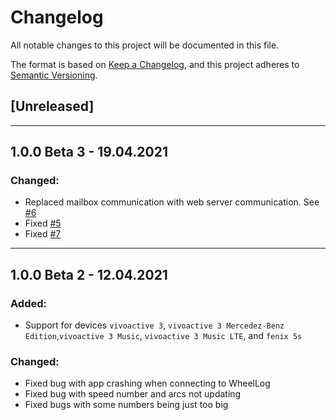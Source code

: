 # Changelog
All notable changes to this project will be documented in this file.

The format is based on [Keep a Changelog](https://keepachangelog.com/en/1.0.0/),
and this project adheres to [Semantic Versioning](https://semver.org/spec/v2.0.0.html).

## [Unreleased]

---

## 1.0.0 Beta 3 - 19.04.2021

### Changed:
- Replaced mailbox communication with web server communication. See [#6](https://github.com/Wheellog/WheelLog.Garmin/issues/6)
- Fixed [#5](https://github.com/Wheellog/WheelLog.Garmin/issues/5)
- Fixed [#7](https://github.com/Wheellog/WheelLog.Garmin/issues/7)

---

## 1.0.0 Beta 2 - 12.04.2021

### Added: 
- Support for devices `vivoactive 3`, `vivoactive 3 Mercedez-Benz Edition`,`vivoactive 3 Music`, `vivoactive 3 Music LTE`, and `fenix 5s`

### Changed:
- Fixed bug with app crashing when connecting to WheelLog
- Fixed bug with speed number and arcs not updating
- Fixed bugs with some numbers being just too big